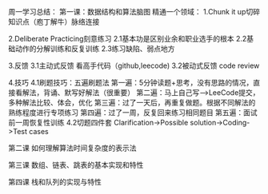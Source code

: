周一学习总结：
第一课：数据结构和算法脑图
精通一个领域：
1.Chunk it up切碎知识点（庖丁解牛）脉络连接

2.Deliberate Practicing刻意练习
2.1基本功是区别业余和职业选手的根本
2.2基础动作的分解训练和反复训练
2.3练习缺陷、弱点地方

3.反馈
3.1主动式反馈
看高手代码（github,leecode)
3.2被动式反馈
code review

4.技巧
4.1刷题技巧：五遍刷题法
第一遍：5分钟读题+思考，没有思路的情况，直接看解法，背诵、默写好解法（很重要）
第二遍：马上自己写-->LeeCode提交，多种解法比较、体会，优化
第三遍：过了一天后，再重复做题。根据不同解法的熟练程度进行专项练习
第四遍：过了一周，反复回来练习相同题目
第五遍：面试前一周恢复性训练
4.2切题四件套
Clarification->Possible solution->Coding->Test cases

第二课 如何理解算法时间复杂度的表示法

第三课 数组、链表、跳表的基本实现和特性

第四课 栈和队列的实现与特性

